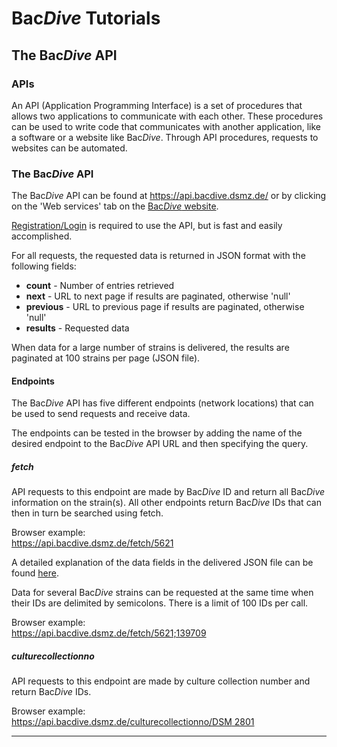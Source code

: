 # Bac*Dive* Tutorials

## The Bac*Dive* API

### APIs

An API (Application Programming Interface) is a set of procedures that allows two applications to communicate with each other. These procedures can be used to write code that communicates with another application, like a software or a website like Bac*Dive*. Through API procedures, requests to websites can be automated.

### The Bac*Dive* API

The Bac*Dive* API can be found at https://api.bacdive.dsmz.de/ or by clicking on the 'Web services' tab on the [Bac*Dive* website](https://bacdive.dsmz.de).

[Registration/Login](https://sso.dsmz.de/auth/realms/DSMZ/protocol/openid-connect/auth?response_type=code&redirect_uri=https%3A%2F%2Fapi.bacdive.dsmz.de%2Flogin&client_id=api.bacdive&nonce=d8f6663726e72d881a22d672e7a56109&state=770e6085fc26b50e2535e193b49dfa8c&scope=openid) is required to use the API, but is fast and easily accomplished.

For all requests, the requested data is returned in JSON format with the following fields:

* **count** - Number of entries retrieved
* **next** - URL to next page if results are paginated, otherwise 'null'
* **previous** - URL to previous page if results are paginated, otherwise 'null'
* **results** - Requested data

When data for a large number of strains is delivered, the results are paginated at 100 strains per page (JSON file).

#### Endpoints

The Bac*Dive* API has five different endpoints (network locations) that can be used to send requests and receive data.

The endpoints can be tested in the browser by adding the name of the desired endpoint to the Bac*Dive* API URL and then specifying the query.

##### fetch

API requests to this endpoint are made by Bac*Dive* ID and return all Bac*Dive* information on the strain(s). All other endpoints return Bac*Dive* IDs that can then in turn be searched using fetch.

Browser example:     
https://api.bacdive.dsmz.de/fetch/5621

A detailed explanation of the data fields in the delivered JSON file can be found [here](https://api.bacdive.dsmz.de/strain_fields_information).

Data for several Bac*Dive* strains can be requested at the same time when their IDs are delimited by semicolons. There is a limit of 100 IDs per call.

Browser example:      
https://api.bacdive.dsmz.de/fetch/5621;139709

##### culturecollectionno

API requests to this endpoint are made by culture collection number and return Bac*Dive* IDs.

Browser example:     
[https://api.bacdive.dsmz.de/culturecollectionno/DSM 2801](https://api.bacdive.dsmz.de/culturecollectionno/DSM%202801)


--------------------------






